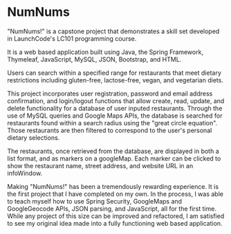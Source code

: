 # NumNums

  "NumNums!" is a capstone project that demonstrates a skill set developed in LaunchCode's LC101 programming course.

  It is a web based application built using Java, the Spring Framework, Thymeleaf, JavaScript, MySQL, JSON, Bootstrap, and HTML.

  Users can search within a specified range for restaurants that meet dietary restrictions including gluten-free, lactose-free, vegan, and vegetarian diets.

  This project incorporates user registration, password and email address confirmation, and login/logout functions that allow create, read, update, and delete functionality for a database of user inputed restaurants.  Through the use of MySQL queries and Google Maps APIs, the database is searched for restaurants found within a search radius using the "great circle equation". Those restaurants are then filtered to correspond to the user's personal dietary selections.

  The restaurants, once retrieved from the database, are displayed in both a list format, and as markers on a googleMap. Each marker can be clicked to show the restaurant name, street address, and website URL in an infoWindow. 

  Making "NumNums!" has been a tremendously rewarding experience. It is the first project that I have completed on my own. In the process, I was able to teach myself how to use Spring Security, GoogleMaps and GoogleGeocode APIs, JSON parsing, and JavaScript, all for the first time.  While any project of this size can be improved and refactored, I am satisfied to see my original idea made into a fully functioning web based application. 
